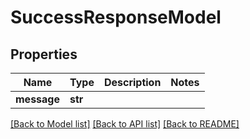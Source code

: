 # SuccessResponseModel

## Properties
Name | Type | Description | Notes
------------ | ------------- | ------------- | -------------
**message** | **str** |  | 

[[Back to Model list]](../README.md#documentation-for-models) [[Back to API list]](../README.md#documentation-for-api-endpoints) [[Back to README]](../README.md)

